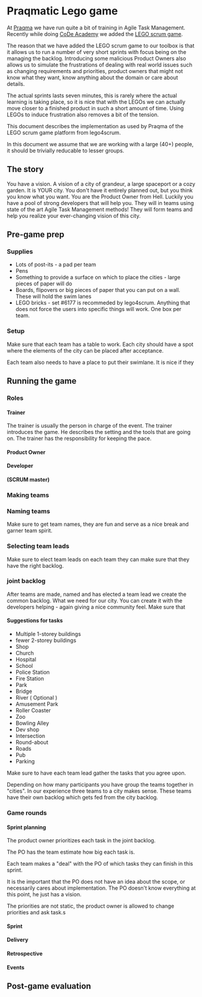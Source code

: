 # Praqmatic Lego game
At [Praqma](http://praqma.com/) we have run quite a bit of training in Agile Task Management. Recently while doing [CoDe Academy](http://www.code-conf.com/academy2016/) we added the [LEGO scrum game](http://lego4scrum.com). 

The reason that we have added the LEGO scrum game to our toolbox is
that it allows us to run a number of very short sprints with focus
being on the managing the backlog. Introducing some malicious Product
Owners also allows us to simulate the frustrations of dealing with
real world issues such as changing requirements and priorities,
product owners that might not know what they want, know anything about
the domain or care about details.

The actual sprints lasts seven minutes, this is rarely where the
actual learning is taking place, so it is nice that with the LEGOs we
can actually move closer to a finished product in such a short amount
of time. Using LEGOs to induce frustration also removes a bit of the
tension.

This document describes the implementation as used by Praqma of the LEGO scrum game platform from lego4scrum.

In this document we assume that we are working with a large (40+)
people, it should be trivially reducable to lesser groups.

## The story
You have a vision. A vision of a city of grandeur, a large spaceport or a cozy garden. It is YOUR city. You don't have it entirely planned out, but you think you know what you want. You are the Product Owner from Hell. Luckily you have a pool of strong developers that will help you. They will in teams using state of the art Agile Task Management methods! They will form teams and help you realize your ever-changing vision of this city.

## Pre-game prep 
### Supplies 
* Lots of post-its - a pad per team
* Pens
* Something to provide a surface on which to place the cities - large pieces of paper will do
* Boards, flipovers or big pieces of paper that you can put on a wall. These will hold the swim lanes
* LEGO bricks - set #6177 is recommeded by lego4scrum. Anything that does not force the users into specific things will work. One box per team.

### Setup
Make sure that each team has a table to work. Each city should have a spot where the elements of the city can be placed after acceptance.

Each team also needs to have a place to put their swimlane. It is nice if they

## Running the game
### Roles

#### Trainer 

The trainer is usually the person in charge of the
event. The trainer introduces the game. He describes the setting and the tools that are going on.
The trainer has the responsibility for keeping the pace.

#### Product Owner
#### Developer
#### (SCRUM master)
### Making teams

### Naming teams 
Make sure to get team names, they are fun and serve as a nice break and garner team spirit.

### Selecting team leads 
Make sure to elect team leads on each team they can make sure that they have the right backlog.

### joint backlog
After teams are made, named and has elected a team lead we create the common backlog. What we need for our city. You can create it with the developers helping - again giving a nice community feel.
Make sure that
#### Suggestions for tasks

* Multiple 1-storey buildings 
* fewer 2-storey buildings
* Shop
* Church
* Hospital
* School
* Police Station
* Fire Station
* Park
* Bridge
* River ( Optional )
* Amusement Park
* Roller Coaster 
* Zoo
* Bowling Alley
* Dev shop
* Intersection
* Round-about
* Roads
* Pub
* Parking

Make sure to have each team lead gather the tasks that you agree upon.

Depending on how many participants you have group the teams together in "cities". In our experience three teams to a city makes sense. These teams have their own backlog which gets fed from the city backlog.

### Game rounds
#### Sprint planning
The product owner prioritizes each task in the joint backlog. 

The PO has the team estimate how big each task is.

Each team makes a "deal" with the PO of which tasks they can finish in this sprint.

It is the important that the PO does not have an idea about the scope, or necessarily cares about implementation. The PO doesn't know everything at this point, he just has a vision.

The priorities are not static, the product owner is allowed to change priorities and ask task.s
#### Sprint
#### Delivery
#### Retrospective
#### Events
## Post-game evaluation
